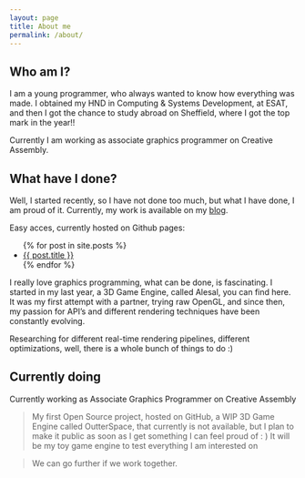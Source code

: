 ```yaml
---
layout: page
title: About me
permalink: /about/
---
```


## Who am I?

 I am a young programmer, who always wanted to know how everything was made. I obtained my HND in Computing & Systems Development, at ESAT, and then I got the chance to study abroad on Sheffield, where I got the top mark in the year!!

 Currently I am working as associate graphics programmer on Creative Assembly.


## What have I done?

Well, I started recently, so I have not done too much, but what I have done, I am proud of it. Currently, my work is available on my [blog](http://unyankee.github.io/).

Easy acces, currently hosted on Github pages: 
<ul>
  {% for post in site.posts %}
    <li>
      <a href="{{ post.url }}">{{ post.title }}</a>
    </li>
  {% endfor %}
</ul>



I really love graphics programming, what can be done, is fascinating. I started in my last year, a 3D Game Engine, called Alesal, you can find here. It was my first attempt with a partner, trying raw OpenGL, and since then, my passion for API’s and different rendering techniques have been constantly evolving.


Researching for different real-time rendering pipelines, different optimizations, well, there is a whole bunch of things to do :)


## Currently doing

Currently working as Associate Graphics Programmer on Creative Assembly


> My first Open Source project, hosted on GitHub, a WIP 3D Game Engine called OutterSpace, that currently is not available, but I plan to make it public as soon as I get something I can feel proud of : )
It will be my toy game engine to test everything I am interested on


<!-- I am really excited about it, and can not wait to see how it end up looking!  -->


  >  We can go further if we work together.

